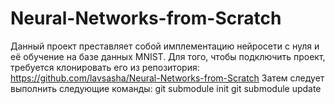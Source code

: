 # Neural-Networks-from-Scratch

Данный проект преставляет собой имплементацию нейросети с нуля и её обучение на базе данных MNIST.
Для того, чтобы подключить проект, требуется клонировать его из репозитория: https://github.com/lavsasha/Neural-Networks-from-Scratch
Затем следует выполнить следующие команды:
git submodule init
git submodule update
